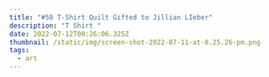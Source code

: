 ```yaml
---
title: "#50 T-Shirt Quilt Gifted to Jillian LIeber"
description: "T Shirt "
date: 2022-07-12T00:26:06.325Z
thumbnail: /static/img/screen-shot-2022-07-11-at-8.25.26-pm.png
tags:
  - art
---
```

